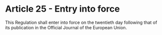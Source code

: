 # Article 25 - Entry into force


This Regulation shall enter into force on the twentieth day following that of its publication in the Official Journal of the European Union.
